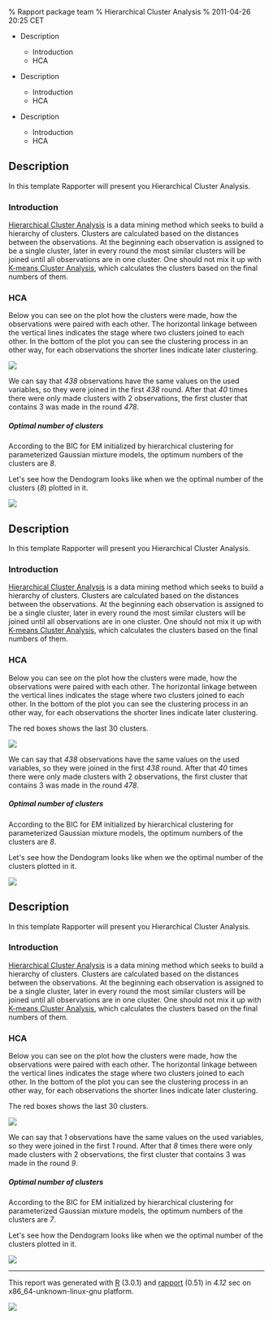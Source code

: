 % Rapport package team
% Hierarchical Cluster Analysis
% 2011-04-26 20:25 CET

-   Description
    -   Introduction
    -   HCA

-   Description
    -   Introduction
    -   HCA

-   Description
    -   Introduction
    -   HCA


Description
-----------

In this template Rapporter will present you Hierarchical Cluster
Analysis.

### Introduction

[Hierarchical Cluster
Analysis](http://en.wikipedia.org/wiki/Hierarchical_clustering) is a
data mining method which seeks to build a hierarchy of clusters.
Clusters are calculated based on the distances between the observations.
At the beginning each observation is assigned to be a single cluster,
later in every round the most similar clusters will be joined until all
observations are in one cluster. One should not mix it up with [K-means
Cluster Analysis](http://en.wikipedia.org/wiki/K-means_clustering),
which calculates the clusters based on the final numbers of them.

### HCA

Below you can see on the plot how the clusters were made, how the
observations were paired with each other. The horizontal linkage between
the vertical lines indicates the stage where two clusters joined to each
other. In the bottom of the plot you can see the clustering process in
an other way, for each observations the shorter lines indicate later
clustering.

[![](plots/HierarchicalClusterAnalysis.tpl-1.png)](plots/HierarchicalClusterAnalysis.tpl-1-hires.png)

We can say that *438* observations have the same values on the used
variables, so they were joined in the first *438* round. After that *40*
times there were only made clusters with 2 observations, the first
cluster that contains 3 was made in the round *478*.

##### Optimal number of clusters

According to the BIC for EM initialized by hierarchical clustering for
parameterized Gaussian mixture models, the optimum numbers of the
clusters are *8*.

Let's see how the Dendogram looks like when we the optimal number of the
clusters (*8*) plotted in it.

[![](plots/HierarchicalClusterAnalysis.tpl-2.png)](plots/HierarchicalClusterAnalysis.tpl-2-hires.png)

Description
-----------

In this template Rapporter will present you Hierarchical Cluster
Analysis.

### Introduction

[Hierarchical Cluster
Analysis](http://en.wikipedia.org/wiki/Hierarchical_clustering) is a
data mining method which seeks to build a hierarchy of clusters.
Clusters are calculated based on the distances between the observations.
At the beginning each observation is assigned to be a single cluster,
later in every round the most similar clusters will be joined until all
observations are in one cluster. One should not mix it up with [K-means
Cluster Analysis](http://en.wikipedia.org/wiki/K-means_clustering),
which calculates the clusters based on the final numbers of them.

### HCA

Below you can see on the plot how the clusters were made, how the
observations were paired with each other. The horizontal linkage between
the vertical lines indicates the stage where two clusters joined to each
other. In the bottom of the plot you can see the clustering process in
an other way, for each observations the shorter lines indicate later
clustering.

The red boxes shows the last 30 clusters.

[![](plots/HierarchicalClusterAnalysis.tpl-3.png)](plots/HierarchicalClusterAnalysis.tpl-3-hires.png)

We can say that *438* observations have the same values on the used
variables, so they were joined in the first *438* round. After that *40*
times there were only made clusters with 2 observations, the first
cluster that contains 3 was made in the round *478*.

##### Optimal number of clusters

According to the BIC for EM initialized by hierarchical clustering for
parameterized Gaussian mixture models, the optimum numbers of the
clusters are *8*.

Let's see how the Dendogram looks like when we the optimal number of the
clusters plotted in it.

[![](plots/HierarchicalClusterAnalysis.tpl-2.png)](plots/HierarchicalClusterAnalysis.tpl-2-hires.png)

Description
-----------

In this template Rapporter will present you Hierarchical Cluster
Analysis.

### Introduction

[Hierarchical Cluster
Analysis](http://en.wikipedia.org/wiki/Hierarchical_clustering) is a
data mining method which seeks to build a hierarchy of clusters.
Clusters are calculated based on the distances between the observations.
At the beginning each observation is assigned to be a single cluster,
later in every round the most similar clusters will be joined until all
observations are in one cluster. One should not mix it up with [K-means
Cluster Analysis](http://en.wikipedia.org/wiki/K-means_clustering),
which calculates the clusters based on the final numbers of them.

### HCA

Below you can see on the plot how the clusters were made, how the
observations were paired with each other. The horizontal linkage between
the vertical lines indicates the stage where two clusters joined to each
other. In the bottom of the plot you can see the clustering process in
an other way, for each observations the shorter lines indicate later
clustering.

The red boxes shows the last 30 clusters.

[![](plots/HierarchicalClusterAnalysis.tpl-4.png)](plots/HierarchicalClusterAnalysis.tpl-4-hires.png)

We can say that *1* observations have the same values on the used
variables, so they were joined in the first *1* round. After that *8*
times there were only made clusters with 2 observations, the first
cluster that contains 3 was made in the round *9*.

##### Optimal number of clusters

According to the BIC for EM initialized by hierarchical clustering for
parameterized Gaussian mixture models, the optimum numbers of the
clusters are *7*.

Let's see how the Dendogram looks like when we the optimal number of the
clusters plotted in it.

[![](plots/HierarchicalClusterAnalysis.tpl-5.png)](plots/HierarchicalClusterAnalysis.tpl-5-hires.png)

* * * * *

This report was generated with [R](http://www.r-project.org/) (3.0.1)
and [rapport](https://rapporter.github.io/rapport/) (0.51) in *4.12* sec on
x86\_64-unknown-linux-gnu platform.

![](images/logo.png)

